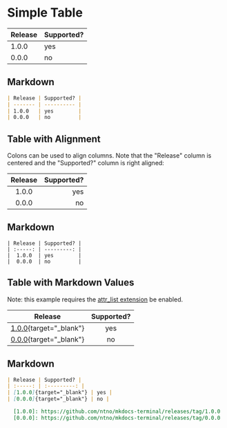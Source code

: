 # Simple Table

| Release | Supported? |
| ------- | ---------- |
| 1.0.0   | yes        |
| 0.0.0   | no         |

## Markdown
```markdown
| Release | Supported? |
| ------- | ---------- |
| 1.0.0   | yes        |
| 0.0.0   | no         |
```

## Table with Alignment

Colons can be used to align columns.  Note that the "Release" column is centered and the "Supported?" column is right aligned:

| Release | Supported? |
| :-----: | ---------: |
|  1.0.0  | yes        |
|  0.0.0  | no         |

## Markdown
```
| Release | Supported? |
| :-----: | ---------: |
|  1.0.0  | yes        |
|  0.0.0  | no         |
```

## Table with Markdown Values
Note: this example requires the [attr_list extension] be enabled.

| Release | Supported? |
| :-----: | :---------: |
| [1.0.0]{target="_blank"} | yes |
| [0.0.0]{target="_blank"} | no |

  [1.0.0]: https://github.com/ntno/mkdocs-terminal/releases/tag/1.0.0
  [0.0.0]: https://github.com/ntno/mkdocs-terminal/releases/tag/0.0.0

## Markdown
```markdown
| Release | Supported? |
| :-----: | :---------: |
| [1.0.0]{target="_blank"} | yes |
| [0.0.0]{target="_blank"} | no |

  [1.0.0]: https://github.com/ntno/mkdocs-terminal/releases/tag/1.0.0
  [0.0.0]: https://github.com/ntno/mkdocs-terminal/releases/tag/0.0.0
```

[attr_list extension]: ../../configuration/extensions/python-markdown/#attribute-lists